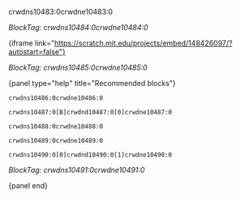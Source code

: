 crwdns10483:0crwdne10483:0

*BlockTag: crwdns10484:0crwdne10484:0*

{iframe link="https://scratch.mit.edu/projects/embed/148426097/?autostart=false"}

*BlockTag: crwdns10485:0crwdne10485:0*

{panel type="help" title="Recommended blocks"}

<pre><code class="scratch:split:random">crwdns10486:0crwdne10486:0
</code></pre>

<pre><code class="scratch:split:random">crwdns10487:0[B]crwdnd10487:0[0]crwdne10487:0
</code></pre>

<pre><code class="scratch:split:random">crwdns10488:0crwdne10488:0
</code></pre>

<pre><code class="scratch:split:random">crwdns10489:0crwdne10489:0
</code></pre>

<pre><code class="scratch:split:random">crwdns10490:0[0]crwdnd10490:0[1]crwdne10490:0
</code></pre>

*BlockTag: crwdns10491:0crwdne10491:0*

{panel end}